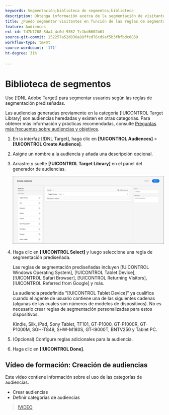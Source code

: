 ```yaml
---
keywords: Segmentación;biblioteca de segmentos;biblioteca
description: Obtenga información acerca de la segmentación de visitantes mediante audiencias heredadas creadas previamente.
title: ¿Puedo segmentar visitantes en función de las reglas de segmentación prediseñadas?
feature: Audiences
exl-id: 7d7b7768-8da4-4c0d-9362-7c1bd6602b61
source-git-commit: 152257a52d836a88ffcd76cd9af5b3fbfbdc0839
workflow-type: tm+mt
source-wordcount: '171'
ht-degree: 31%

---
```


# Biblioteca de segmentos

Use [!DNL Adobe Target] para segmentar usuarios según las reglas de segmentación prediseñadas.

Las audiencias generadas previamente en la categoría [!UICONTROL Target Library] son audiencias heredadas y existen en otras categorías. Para obtener más información y prácticas recomendadas, consulte [Preguntas más frecuentes sobre audiencias y objetivos](/help/main/c-target/c-troubleshooting-targets-and-audiences/troubleshooting-targets-and-audiences.md#concept_C4EE4B8F4840430CBD798D579A8F208D).

1. En la interfaz [!DNL Target], haga clic en **[!UICONTROL Audiences]** > **[!UICONTROL Create Audience]**.
1. Asigne un nombre a la audiencia y añada una descripción opcional.
1. Arrastre y suelte **[!UICONTROL Target Library]** en el panel del generador de audiencias.

   ![Biblioteca de segmentos](assets/target_library.png)

1. Haga clic en **[!UICONTROL Select]** y luego seleccione una regla de segmentación prediseñada.

   Las reglas de segmentación prediseñadas incluyen [!UICONTROL Windows Operating System], [!UICONTROL Tablet Device], [!UICONTROL Safari Browser], [!UICONTROL Returning Visitors], [!UICONTROL Referred from Google] y más.

   La audiencia predefinida &quot;[!UICONTROL Tablet Device]&quot; ya cualifica cuando el agente de usuario contiene una de las siguientes cadenas (algunas de las cuales son números de modelos de dispositivos). No es necesario crear reglas de segmentación personalizadas para estos dispositivos.

   Kindle, Silk, iPad, Sony Tablet, TF101, GT-P1000, GT-P1000R, GT-P1000M, SGH-T849, SHW-M180S, GT-I9000T, BNTV250 y Tablet PC.

1. (Opcional) Configure reglas adicionales para la audiencia.
1. Haga clic en **[!UICONTROL Done]**.

## Vídeo de formación: Creación de audiencias

Este vídeo contiene información sobre el uso de las categorías de audiencias.

* Crear audiencias
* Definir categorías de audiencias

>[!VIDEO](https://video.tv.adobe.com/v/17392)
